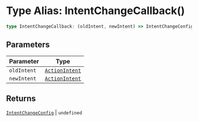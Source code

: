 # Type Alias: IntentChangeCallback()

```ts
type IntentChangeCallback: (oldIntent, newIntent) => IntentChangeConfig | undefined;
```

## Parameters

| Parameter | Type |
| ------ | ------ |
| `oldIntent` | [`ActionIntent`](../../ActionIntent.types/type-aliases/action-intent/index.md) |
| `newIntent` | [`ActionIntent`](../../ActionIntent.types/type-aliases/action-intent/index.md) |

## Returns

[`IntentChangeConfig`](../interfaces/intent-change-config.md) \| `undefined`
